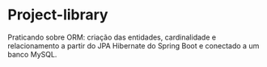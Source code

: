 # Project-library
Praticando sobre ORM: criação das entidades, cardinalidade e relacionamento a partir do JPA Hibernate do Spring Boot e conectado a um banco MySQL.
